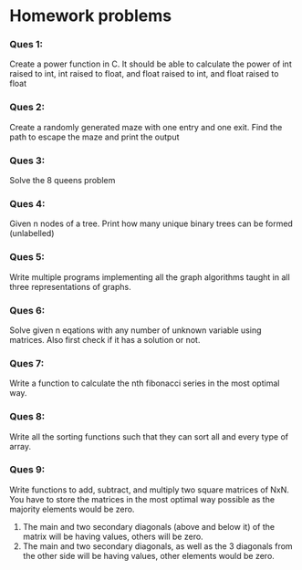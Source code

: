 # Homework problems

### Ques 1:
Create a power function in C. It should be able to calculate the power of int raised to int, int raised to float, and float raised to int, and float raised to float

### Ques 2:
Create a randomly generated maze with one entry and one exit. Find the path to escape the maze and print the output

### Ques 3:
Solve the 8 queens problem

### Ques 4:
Given n nodes of a tree. Print how many unique binary trees can be formed (unlabelled)

### Ques 5:
Write multiple programs implementing all the graph algorithms taught in all three representations of graphs.

### Ques 6:
Solve given n eqations with any number of unknown variable using matrices. Also first check if it has a solution or not.

### Ques 7:
Write a function to calculate the nth fibonacci series in the most optimal way.

### Ques 8:
Write all the sorting functions such that they can sort all and every type of array.

### Ques 9:
Write functions to add, subtract, and multiply two square matrices of NxN. You have to store the matrices in the most optimal way possible as the majority elements would be zero. 
1. The main and two secondary diagonals (above and below it) of the matrix will be having values, others will be zero.
2. The main and two secondary diagonals, as well as the 3 diagonals from the other side will be having values, other elements would be zero.